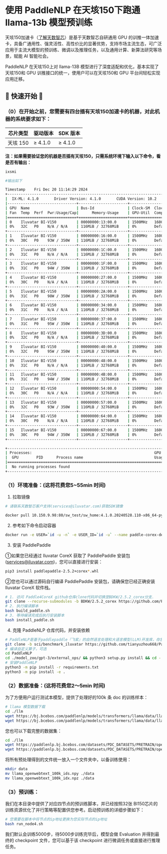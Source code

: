 # 使用 PaddleNLP 在天垓150下跑通 llama-13b 模型预训练

天垓150加速卡（[了解天数智芯](https://www.iluvatar.com/)）是基于天数智芯自研通用 GPU 的训推一体加速卡，具备广通用性、强灵活性、高性价比的显著优势，支持市场主流生态，可广泛应用于主流大模型的预训练、微调以及推理任务，以及通用计算、新算法研究等场景，赋能 AI 智能社会。

PaddleNLP 在天垓150上对 llama-13B 模型进行了深度适配和优化，基本实现了天垓150和 GPU 训推接口的统一，使用户可以在天垓150和 GPU 平台间轻松实现应用迁移。

## 🚀 快速开始 🚀

### （0）在开始之前，您需要有四台插有天垓150加速卡的机器，对此机器的系统要求如下：

| 芯片类型 | 驱动版本 | SDK 版本      |
| -------- | --------- | --------------- |
| 天垓 150 | ≥ 4.1.0  | ≥ 4.1.0 |

**注：如果需要验证您的机器是否插有天垓150，只需系统环境下输入以下命令，看是否有输出：**

```bash
ixsmi

#输出如下

Timestamp    Fri Dec 20 11:14:29 2024
+-----------------------------------------------------------------------------+
|  IX-ML: 4.1.0       Driver Version: 4.1.0       CUDA Version: 10.2          |
|-------------------------------+----------------------+----------------------|
| GPU  Name                     | Bus-Id               | Clock-SM  Clock-Mem  |
| Fan  Temp  Perf  Pwr:Usage/Cap|      Memory-Usage    | GPU-Util  Compute M. |
|===============================+======================+======================|
| 0    Iluvatar BI-V150         | 00000000:13:00.0     | 1500MHz   1600MHz    |
| 0%   32C   P0    N/A / N/A    | 116MiB / 32768MiB    | 0%        Default    |
+-------------------------------+----------------------+----------------------+
| 1    Iluvatar BI-V150         | 00000000:16:00.0     | 1500MHz   1600MHz    |
| 0%   30C   P0    93W / 350W   | 116MiB / 32768MiB    | 0%        Default    |
+-------------------------------+----------------------+----------------------+
| 2    Iluvatar BI-V150         | 00000000:1C:00.0     | 1500MHz   1600MHz    |
| 0%   31C   P0    N/A / N/A    | 116MiB / 32768MiB    | 0%        Default    |
+-------------------------------+----------------------+----------------------+
| 3    Iluvatar BI-V150         | 00000000:1F:00.0     | 1500MHz   1600MHz    |
| 0%   31C   P0    94W / 350W   | 116MiB / 32768MiB    | 0%        Default    |
+-------------------------------+----------------------+----------------------+
| 4    Iluvatar BI-V150         | 00000000:27:00.0     | 1500MHz   1600MHz    |
| 0%   30C   P0    N/A / N/A    | 116MiB / 32768MiB    | 0%        Default    |
+-------------------------------+----------------------+----------------------+
| 5    Iluvatar BI-V150         | 00000000:2A:00.0     | 1500MHz   1600MHz    |
| 0%   31C   P0    98W / 350W   | 116MiB / 32768MiB    | 0%        Default    |
+-------------------------------+----------------------+----------------------+
| 6    Iluvatar BI-V150         | 00000000:34:00.0     | 1500MHz   1600MHz    |
| 0%   31C   P0    N/A / N/A    | 116MiB / 32768MiB    | 0%        Default    |
+-------------------------------+----------------------+----------------------+
| 7    Iluvatar BI-V150         | 00000000:37:00.0     | 1500MHz   1600MHz    |
| 0%   31C   P0    95W / 350W   | 116MiB / 32768MiB    | 0%        Default    |
+-------------------------------+----------------------+----------------------+
| 8    Iluvatar BI-V150         | 00000000:3D:00.0     | 1500MHz   1600MHz    |
| 0%   32C   P0    N/A / N/A    | 116MiB / 32768MiB    | 0%        Default    |
+-------------------------------+----------------------+----------------------+
| 9    Iluvatar BI-V150         | 00000000:40:00.0     | 1500MHz   1600MHz    |
| 0%   32C   P0    95W / 350W   | 116MiB / 32768MiB    | 0%        Default    |
+-------------------------------+----------------------+----------------------+
| 10   Iluvatar BI-V150         | 00000000:48:00.0     | 1500MHz   1600MHz    |
| 0%   31C   P0    N/A / N/A    | 116MiB / 32768MiB    | 0%        Default    |
+-------------------------------+----------------------+----------------------+
| 11   Iluvatar BI-V150         | 00000000:4B:00.0     | 1500MHz   1600MHz    |
| 0%   31C   P0    94W / 350W   | 116MiB / 32768MiB    | 0%        Default    |
+-------------------------------+----------------------+----------------------+
| 12   Iluvatar BI-V150         | 00000000:54:00.0     | 1500MHz   1600MHz    |
| 0%   30C   P0    N/A / N/A    | 116MiB / 32768MiB    | 0%        Default    |
+-------------------------------+----------------------+----------------------+
| 13   Iluvatar BI-V150         | 00000000:57:00.0     | 1500MHz   1600MHz    |
| 0%   32C   P0    93W / 350W   | 116MiB / 32768MiB    | 0%        Default    |
+-------------------------------+----------------------+----------------------+
| 14   Iluvatar BI-V150         | 00000000:64:00.0     | 1500MHz   1600MHz    |
| 0%   30C   P0    N/A / N/A    | 116MiB / 32768MiB    | 0%        Default    |
+-------------------------------+----------------------+----------------------+
| 15   Iluvatar BI-V150         | 00000000:67:00.0     | 1500MHz   1600MHz    |
| 0%   30C   P0    94W / 350W   | 116MiB / 32768MiB    | 0%        Default    |
+-------------------------------+----------------------+----------------------+

+-----------------------------------------------------------------------------+
| Processes:                                                       GPU Memory |
|  GPU        PID      Process name                                Usage(MiB) |
|=============================================================================|
|  No running processes found                                                 |
+-----------------------------------------------------------------------------+
```

### （1）环境准备：(这将花费您5~55min 时间)
1. 拉取镜像
```bash
# 请联系天数智芯客户支持(services@iluvatar.com)获取SDK镜像

docker pull 10.150.9.98:80/sw_test/sw_home:4.1.0.20240528.110-x86_64-py3.10-bi150
```

2. 参考如下命令启动容器

```bash
docker run -e USER=`id -u -n` -e USER_ID=`id -u` --name paddle-corex-dev -it --privileged --cap-add=ALL --pid=host --network=host -v /data1:/data1 --mount type=volume,dst=/home/`id -u -n`/.local bdkw:paddle-corex /bin/bash
```

3. 安装 PaddlePaddle

①如果您已经通过 Iluvatar CoreX 获取了 PaddlePaddle 安装包(services@iluvatar.com)，您可以直接进行安装：

```bash
pip3 install paddlepaddle-2.5.2+corex*.whl
```
②您也可以通过源码自行编译 PaddlePaddle 安装包，请确保您已经正确安装 Iluvatar CoreX 软件栈。

```bash
# 1. 访问 Paddle4CoreX github仓库clone代码并切换至BDKW/2.5.2_corex分支.
git clone --recurse-submodules -b BDKW/2.5.2_corex https://github.com/PaddlePaddle/Paddle4CoreX.git
# 2. 执行编译脚本
bash build_paddle.sh
# 3. 等待编译完成后执行安装脚本
bash install_paddle.sh
```

4. 克隆 PaddleNLP 仓库代码，并安装依赖

```bash
# PaddleNLP是基于paddlepaddle『飞桨』的自然语言处理和大语言模型(LLM)开发库，存放了基于『飞桨』框架实现的各种大模型，llama-13B模型也包含其中。为了便于您更好地使用PaddleNLP，您需要clone整个仓库。
git clone -b sci/benchmark_iluvatar https://github.com/tianyuzhou668/PaddleNLP.git
# 编译自定义算子，可选
cd PaddleNLP
cd ./model_zoo/gpt-3/external_ops/ && python3 setup.py install && cd -
# 安装PaddleNLP
python3 -m pip install -r requirements.txt
python3 -m pip install -e .
```

### （2）数据准备：(这将花费您2～5min 时间)
为了方便用户运行测试本模型，提供了处理好的100k 条 doc 的训练样本：
```bash
# llama 模型数据下载
cd ./llm
wget https://bj.bcebos.com/paddlenlp/models/transformers/llama/data/llama_openwebtext_100k.bin
wget https://bj.bcebos.com/paddlenlp/models/transformers/llama/data/llama_openwebtext_100k.idx
```
您也可以下载完整的数据集：
```bash
cd ./llm
wget https://paddlenlp.bj.bcebos.com/datasets/PDC_DATASETS/PRETRAIN/openwebtext2/llama/mmap/llama_mmap.bin
wget https://paddlenlp.bj.bcebos.com/datasets/PDC_DATASETS/PRETRAIN/openwebtext2/llama/mmap/llama_mmap.idx
```
将所有预处理得到的文件统一放入一个文件夹中，以备训练使用：
```bash
mkdir data
mv llama_openwebtext_100k_ids.npy ./data
mv llama_openwebtext_100k_idx.npz ./data
```

### （3）预训练：
我们在本目录中提供了对应四节点的预训练脚本，并已经按照32张 BI150芯片的训练资源优化了并行策略等配置供您参考。启动预训练的详细步骤如下：
```bash
# 您需要在脚本中将节点的ip地址更换为您实际节点的ip地址
bash run_node4.sh
```
我们默认会训练5000步，待5000步训练完毕后，模型会做 Evaluation 并得到最终的 checkpoint 文件，您可以基于该 checkpoint 进行微调任务或直接进行推理任务。
